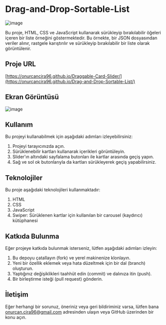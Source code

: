 # Drag-and-Drop-Sortable-List

![image](https://github.com/onurcancira96/Drag-and-Drop-Sortable-List/assets/114770570/eaada3b1-fa15-47a7-ac88-d18331419f42)

Bu proje, HTML, CSS ve JavaScript kullanarak sürükleyip bırakılabilir öğeleri içeren bir liste örneğini göstermektedir. Bu örnekte, bir JSON dosyasından veriler alınır, rastgele karıştırılır ve sürükleyip bırakılabilir bir liste olarak görüntülenir.
## Proje URL

[https://onurcancira96.github.io/Draggable-Card-Slider/](https://onurcancira96.github.io/Drag-and-Drop-Sortable-List/)

## Ekran Görüntüsü

![image](https://github.com/onurcancira96/Drag-and-Drop-Sortable-List/assets/114770570/d9484941-2f7b-4e53-aa04-ab4c328ddb2a)


## Kullanım
Bu projeyi kullanabilmek için aşağıdaki adımları izleyebilirsiniz:

1. Projeyi tarayıcınızda açın.
2. Sürüklenebilir kartları kullanarak içerikleri görüntüleyin.
3. Slider'ın altındaki sayfalama butonları ile kartlar arasında geçiş yapın.
4. Sağ ve sol ok butonlarıyla da kartları sürükleyerek geçiş yapabilirsiniz.

## Teknolojiler
Bu proje aşağıdaki teknolojileri kullanmaktadır:

1. HTML
2. CSS
3. JavaScript
4. Swiper: Sürüklenen kartlar için kullanılan bir carousel (kaydırıcı) kütüphanesi

## Katkıda Bulunma
Eğer projeye katkıda bulunmak isterseniz, lütfen aşağıdaki adımları izleyin:

1. Bu depoyu çatallayın (fork) ve yerel makinenize klonlayın.
2. Yeni bir özellik eklemek veya hata düzeltmek için bir dal (branch) oluşturun.
3. Yaptığınız değişiklikleri taahhüt edin (commit) ve dalınıza itin (push).
4. Bir birleştirme isteği (pull request) gönderin.

## İletişim
Eğer herhangi bir sorunuz, öneriniz veya geri bildiriminiz varsa, lütfen bana onurcan.cira96@gmail.com adresinden ulaşın veya GitHub üzerinden bir konu açın.
